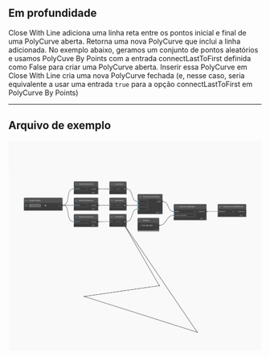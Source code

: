 ## Em profundidade
Close With Line adiciona uma linha reta entre os pontos inicial e final de uma PolyCurve aberta. Retorna uma nova PolyCurve que inclui a linha adicionada. No exemplo abaixo, geramos um conjunto de pontos aleatórios e usamos PolyCuve By Points com a entrada connectLastToFirst definida como False para criar uma PolyCurve aberta. Inserir essa PolyCurve em Close With Line cria uma nova PolyCurve fechada (e, nesse caso, seria equivalente a usar uma entrada `true` para a opção connectLastToFirst em PolyCurve By Points)
___
## Arquivo de exemplo

![CloseWithLine](./Autodesk.DesignScript.Geometry.PolyCurve.CloseWithLine_img.jpg)

